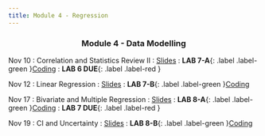 ```yaml
---
title: Module 4 - Regression
---
```

<h3 style="text-align: center; font-weight: bold;">Module 4 - Data Modelling</h3> 

Nov 10
: Correlation and Statistics Review II
  : [Slides](#)
: **LAB 7-A**{: .label .label-green }[Coding](#)
: **LAB 6 DUE**{: .label .label-red }

Nov 12
: Linear Regression
  : [Slides](#)
: **LAB 7-B**{: .label .label-green }[Coding](#)

Nov 17
: Bivariate and Multiple Regression
  : [Slides](#)
: **LAB 8-A**{: .label .label-green }[Coding](#)
: **LAB 7 DUE**{: .label .label-red }

Nov 19
: CI and Uncertainty
  : [Slides](#)
: **LAB 8-B**{: .label .label-green }[Coding](#)
